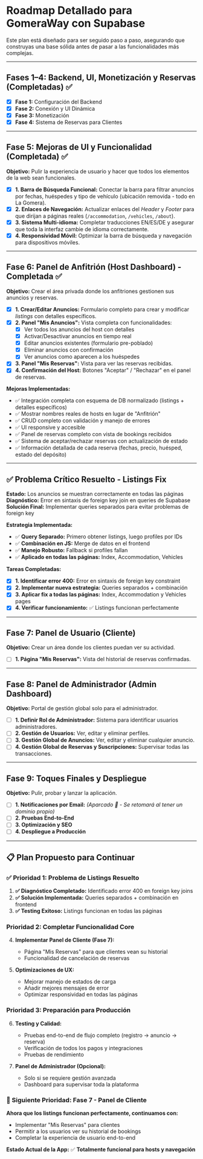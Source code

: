 # Roadmap Detallado para GomeraWay con Supabase
Este plan está diseñado para ser seguido paso a paso, asegurando que construyas una base sólida antes de pasar a las funcionalidades más complejas.

---

## **Fases 1–4: Backend, UI, Monetización y Reservas (Completadas) ✅**
- [x] **Fase 1:** Configuración del Backend
- [x] **Fase 2:** Conexión y UI Dinámica
- [x] **Fase 3:** Monetización
- [x] **Fase 4:** Sistema de Reservas para Clientes

---

## **Fase 5: Mejoras de UI y Funcionalidad (Completada) ✅**
**Objetivo:** Pulir la experiencia de usuario y hacer que todos los elementos de la web sean funcionales.
- [x] **1. Barra de Búsqueda Funcional:** Conectar la barra para filtrar anuncios por fechas, huéspedes y tipo de vehículo (ubicación removida - todo en La Gomera).
- [x] **2. Enlaces de Navegación:** Actualizar enlaces del *Header* y *Footer* para que dirijan a páginas reales (`/accommodation`, `/vehicles`, `/about`).
- [x] **3. Sistema Multi-idioma:** Completar traducciones EN/ES/DE y asegurar que toda la interfaz cambie de idioma correctamente.
- [x] **4. Responsividad Móvil:** Optimizar la barra de búsqueda y navegación para dispositivos móviles.

---

## **Fase 6: Panel de Anfitrión (Host Dashboard) - Completada** ✅
**Objetivo:** Crear el área privada donde los anfitriones gestionen sus anuncios y reservas.
- [x] **1. Crear/Editar Anuncios:** Formulario completo para crear y modificar *listings* con detalles específicos.
- [x] **2. Panel "Mis Anuncios":** Vista completa con funcionalidades:
  - [x] Ver todos los anuncios del host con detalles
  - [x] Activar/Desactivar anuncios en tiempo real
  - [x] Editar anuncios existentes (formulario pre-poblado)
  - [x] Eliminar anuncios con confirmación
  - [x] Ver anuncios como aparecen a los huéspedes
- [x] **3. Panel "Mis Reservas":** Vista para ver las reservas recibidas.
- [x] **4. Confirmación del Host:** Botones "Aceptar" / "Rechazar" en el panel de reservas.

**Mejoras Implementadas:**
- ✅ Integración completa con esquema de DB normalizado (listings + detalles específicos)
- ✅ Mostrar nombres reales de hosts en lugar de "Anfitrión"
- ✅ CRUD completo con validación y manejo de errores
- ✅ UI responsive y accesible
- ✅ Panel de reservas completo con vista de bookings recibidos
- ✅ Sistema de aceptar/rechazar reservas con actualización de estado
- ✅ Información detallada de cada reserva (fechas, precio, huésped, estado del depósito)

---

## **✅ Problema Crítico Resuelto - Listings Fix**
**Estado:** Los anuncios se muestran correctamente en todas las páginas
**Diagnóstico:** Error en sintaxis de foreign key join en queries de Supabase
**Solución Final:** Implementar queries separados para evitar problemas de foreign key

**Estrategia Implementada:**
- ✅ **Query Separado:** Primero obtener listings, luego profiles por IDs
- ✅ **Combinación en JS:** Merge de datos en el frontend
- ✅ **Manejo Robusto:** Fallback si profiles fallan
- ✅ **Aplicado en todas las páginas:** Index, Accommodation, Vehicles

**Tareas Completadas:**
- [x] **1. Identificar error 400:** Error en sintaxis de foreign key constraint  
- [x] **2. Implementar nueva estrategia:** Queries separados + combinación
- [x] **3. Aplicar fix a todas las páginas:** Index, Accommodation y Vehicles pages
- [x] **4. Verificar funcionamiento:** ✅ Listings funcionan perfectamente

---

## **Fase 7: Panel de Usuario (Cliente)**
**Objetivo:** Crear un área donde los clientes puedan ver su actividad.
- [ ] **1. Página "Mis Reservas":** Vista del historial de reservas confirmadas.

---

## **Fase 8: Panel de Administrador (Admin Dashboard)**
**Objetivo:** Portal de gestión global solo para el administrador.
- [ ] **1. Definir Rol de Administrador:** Sistema para identificar usuarios administradores.
- [ ] **2. Gestión de Usuarios:** Ver, editar y eliminar perfiles.
- [ ] **3. Gestión Global de Anuncios:** Ver, editar y eliminar cualquier anuncio.
- [ ] **4. Gestión Global de Reservas y Suscripciones:** Supervisar todas las transacciones.

---

## **Fase 9: Toques Finales y Despliegue**
**Objetivo:** Pulir, probar y lanzar la aplicación.
- [ ] **1. Notificaciones por Email:** *(Aparcado 🛑 - Se retomará al tener un dominio propio)*
- [ ] **2. Pruebas End-to-End**
- [ ] **3. Optimización y SEO**
- [ ] **4. Despliegue a Producción**

---

## **📋 Plan Propuesto para Continuar**

### **✅ Prioridad 1: Problema de Listings Resuelto**
1. **✅ Diagnóstico Completado:** Identificado error 400 en foreign key joins
2. **✅ Solución Implementada:** Queries separados + combinación en frontend  
3. **✅ Testing Exitoso:** Listings funcionan en todas las páginas

### **Prioridad 2: Completar Funcionalidad Core**
4. **Implementar Panel de Cliente (Fase 7):**
   - Página "Mis Reservas" para que clientes vean su historial
   - Funcionalidad de cancelación de reservas

5. **Optimizaciones de UX:**
   - Mejorar manejo de estados de carga
   - Añadir mejores mensajes de error
   - Optimizar responsividad en todas las páginas

### **Prioridad 3: Preparación para Producción**
6. **Testing y Calidad:**
   - Pruebas end-to-end de flujo completo (registro → anuncio → reserva)
   - Verificación de todos los pagos y integraciones
   - Pruebas de rendimiento

7. **Panel de Administrador (Opcional):**
   - Solo si se requiere gestión avanzada
   - Dashboard para supervisar toda la plataforma

### **🎯 Siguiente Prioridad: Fase 7 - Panel de Cliente**
**Ahora que los listings funcionan perfectamente, continuamos con:**
- Implementar "Mis Reservas" para clientes
- Permitir a los usuarios ver su historial de bookings
- Completar la experiencia de usuario end-to-end

**Estado Actual de la App:** ✅ **Totalmente funcional para hosts y navegación**
